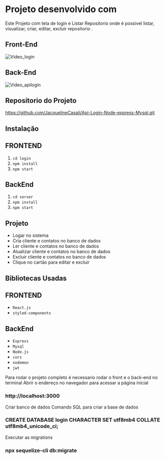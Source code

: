 # Projeto desenvolvido com

Este Projeto com tela de login e Listar Repositorio onde é possivel listar, visualizar, criar, editar, excluir repositorio .
## Front-End
![Video_login](https://github.com/JacquelineCasali/Api-Login-Node-express-Mysql/assets/103325619/f2d88280-d76e-4d72-b26d-033e82c882a1)

## Back-End
![Video_apilogin](https://github.com/JacquelineCasali/Api-Login-Node-express-Mysql/assets/103325619/1c134f0c-ca3e-4c21-b75c-57144e820d9e)


## Repositorio do Projeto

https://github.com/JacquelineCasali/Api-Login-Node-express-Mysql.git

## Instalação

## FRONTEND

1. `cd login`
2. `npm install`
3. `npm start`

## BackEnd


1. `cd server`
2. `npm install`
3. `npm start`

## Projeto
- Logar no sistema
- Cria cliente e contatos no banco de dados
- Ler cliente e contatos no banco de dados
- Atualizar cliente e contatos no banco de dados
- Excluir cliente e contatos no banco de dados
- Clique no cartão para editar e excluir

## Bibliotecas Usadas

## FRONTEND
- `React.js`
- `styled-components`

## BackEnd

- `Express`
- `Mysql`
- `Node.js`
- `cors `
- `nodemon`
- `jwt`

Para rodar o projeto completo é necessario rodar o front e o back-end no terminal
Abrir o endereço no navegador para acessar a página inicial
### http://localhost:3000


Criar banco de dados
Comando SQL para criar a base de dados
### CREATE DATABASE login CHARACTER SET utf8mb4 COLLATE utf8mb4_unicode_ci;

Executar as migrations
### npx sequelize-cli db:migrate

